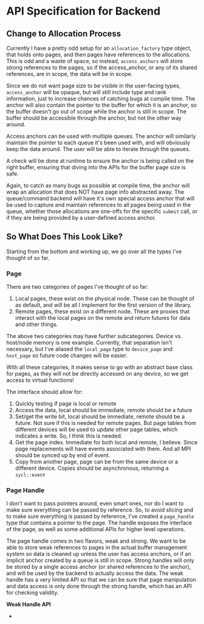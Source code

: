 # API Specification for Backend

## Change to Allocation Process

Currently I have a pretty odd setup for an `allocation_factory` type object,
that holds onto pages, and then pages have references to the allocations. This
is odd and a waste of space, so instead, `access_anchors` will store strong
references to the pages, so if the access_anchor, or any of its shared
references, are in scope, the data will be in scope.

Since we do not want page size to be visible in the user-facing types,
`access_anchor` will be opaque, but will still include type and rank
information, just to increase chances of catching bugs at compile time. The
anchor will also contain the pointer to the buffer for which it is an anchor, so
the buffer doesn't go out of scope while the anchor is still in scope. The
buffer should be accessible through the anchor, but not the other way around.

Access anchors can be used with multiple queues. The anchor will similarly
maintain the pointer to each queue it's been used with, and will obviously keep
the data around. The user will be able to iterate through the queues.

A check will be done at runtime to ensure the anchor is being called on the
right buffer, ensuring that diving into the APIs for the buffer page size is
safe.

Again, to catch as many bugs as possible at compile time, the anchor will wrap
an allocation that does NOT have page info abstracted away. The queue/command
backend will have it's own special access anchor that will be used to capture
and maintain references to all pages being used in the queue, whether those
allocations are one-offs for the specific `submit` call, or if they are being
provided by a user-defined access anchor.

## So What Does This Look Like?

Starting from the bottom and working up, we go over all the types I've thought
of so far.

### Page

There are two categories of pages I've thought of so far:

1. Local pages, these exist on the physical node. These can be thought of as
   default, and will be all I implement for the first version of the library.
2. Remote pages, these exist on a different node. These are proxies that
   interact with the local pages on the remote and return futures for data and
   other things.

The above two categories may have further subcategories. Device vs. host/node
memory is one example. Currently, that separation isn't necessary, but I've
aliased the `local_page` type to `device_page` and `host_page` so future code
changes will be easier.

With all these categories, it makes sense to go with an abstract base class for
pages, as they will not be directly accessed on any device, so we get access to
virtual functions!

The interface should allow for:

1. Quickly testing if page is local or remote
2. Access the data, local should be immediate, remote should be a future
3. Set/get the write bit, local should be immediate, remote should be a future.
   Not sure if this is needed for remote pages. But page tables from different
   devices will be used to update other page tables, which indicates a write.
   So, I think this is needed.
4. Get the page index. Immediate for both local and remote, I believe. Since
   page replacements will have events associated with them. And all MPI should
   be synced up by end of event.
5. Copy from another page, page can be from the same device or a different
   device. Copies should be asynchronous, returning a `sycl::event`

### Page Handle

I don't want to pass pointers around, even smart ones, nor do I want to make
sure everything can be passed by reference. So, to avoid slicing and to make
sure everything is passed by reference, I've created a `page_handle` type that
contains a pointer to the page. The handle exposes the interface of the page, as
well as some additional APIs for higher level operations.

The page handle comes in two flavors, weak and strong. We want to be able to
store weak references to pages in the actual buffer management system so data is
cleaned up unless the user has access anchors, or if an implicit anchor created
by a queue is still in scope. Strong handles will only be stored by a single
access anchor (or shared references to the anchor), and will be used by the
backend to actually access the data. The weak handle has a very limited API so
that we can be sure that page manipulation and data access is only done through
the strong handle, which has an API for checking validity.

**Weak Handle API**

-
